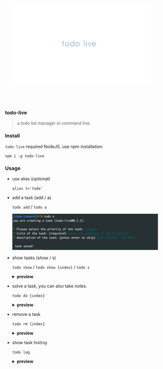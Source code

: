
<br>
<div align="center" height="500">
<img src="logo.png" width="460" height="260" align="center">
</div>

<br><br><br>

### todo-live

> a todo list manager in  command line.



### Install

`todo-live` required NodeJS. use npm installation:

```
npm i -g todo-live
```

### Usage

- use alias (optional)

  `alias t='todo'`

- add a task (add / a)

  `todo add` / `todo a`

  <img src=".github/examples/add.png">

- show tasks (show / s)

  `todo show` / `todo show {index}` / `todo s`

  <details>
    <summary><b>preview</b> </summary>
    <img src=".github/examples/show-1.png">
    <img src=".github/examples/show-2.png">
  </details>

- solve a task, you can also take notes.

  `todo do {index}`
  <details>
    <summary><b>preview</b> </summary>
    <img src=".github/examples/do-1.png">
  </details>

- remove a task

  `todo rm {index}`

  <details>
    <summary><b>preview</b> </summary>
    <img src=".github/examples/rm.png">
  </details>
  
- show task histroy

  `todo log`

  <details>
    <summary><b>preview</b> </summary>
    <img src=".github/examples/log.png">
  </details>
  
